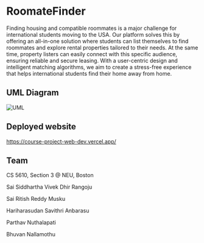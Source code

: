 # RoomateFinder
Finding housing and compatible roommates is a major challenge for international students moving to the USA. Our platform solves this by offering an all-in-one solution where students can list themselves to find roommates and explore rental properties tailored to their needs. At the same time, property listers can easily connect with this specific audience, ensuring reliable and secure leasing. With a user-centric design and intelligent matching algorithms, we aim to create a stress-free experience that helps international students find their home away from home.

## UML Diagram
![UML](https://github.com/vivekdhir77/Course-Project-Web-dev/blob/main/class%20diag%20proj.png)

## Deployed website
https://course-project-web-dev.vercel.app/

## Team
CS 5610, Section 3 @ NEU, Boston

Sai Siddhartha Vivek Dhir Rangoju

Sai Ritish Reddy Musku

Hariharasudan Savithri Anbarasu

Parthav Nuthalapati

Bhuvan Nallamothu


